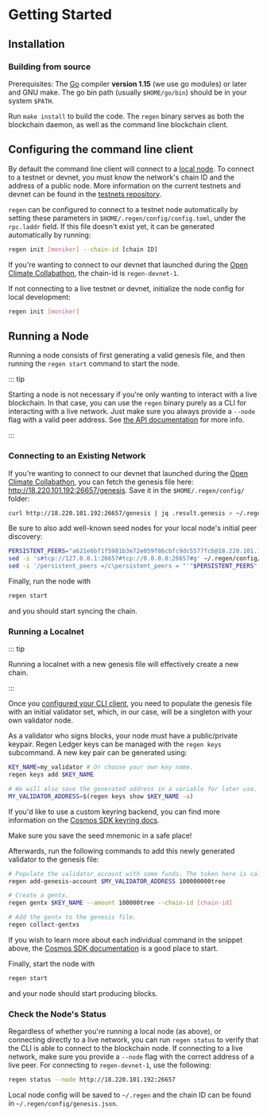 # Getting Started

## Installation

### Building from source

Prerequisites: The [Go](https://golang.org/doc/install) compiler **version 1.15** (we use
go modules) or later and GNU make. The go bin path (usually `$HOME/go/bin`) should be
in your system `$PATH`.

Run `make install` to build the code. The `regen` binary serves as both the blockchain daemon, as well as
the command line blockchain client.

## Configuring the command line client

By default the command line client will connect to a [local node](#running-a-node).
To connect to a testnet or devnet, you must know the network's chain ID and the address of a public node. More information on the current testnets and devnet can be found in the [testnets repository](https://github.com/regen-network/testnets).

`regen` can be configured to connect to a testnet node automatically by setting these
parameters in `$HOME/.regen/config/config.toml`, under the `rpc.laddr` field. If this file doesn't exist yet, it can be generated automatically by running:

```sh
regen init [moniker] --chain-id [chain ID]
```

If you're wanting to connect to our devnet that launched during the [Open Climate Collabathon](https://www.collabathon.openclimate.earth/), the chain-id is `regen-devnet-1`.

If not connecting to a live testnet or devnet, initialize the node config for local development:

```sh
regen init [moniker]
```

## Running a Node

Running a node consists of first generating a valid genesis file, and then running the `regen start` command to start the node.

::: tip

Starting a node is not necessary if you're only wanting to interact with a live blockchain. In that case, you can use the `regen` binary purely as a CLI for interacting with a live network. Just make sure you always provide a `--node` flag with a valid peer address. See [the API documentation](./api.md) for more info.

:::

### Connecting to an Existing Network

If you're wanting to connect to our devnet that launched during the [Open Climate Collabathon](https://www.collabathon.openclimate.earth/), you can fetch the genesis file here: http://18.220.101.192:26657/genesis. Save it in the `$HOME/.regen/config/` folder:

```sh
curl http://18.220.101.192:26657/genesis | jq .result.genesis > ~/.regen/config/genesis.json
```

Be sure to also add well-known seed nodes for your local node's initial peer discovery:

```sh
PERSISTENT_PEERS="a621e6bf1f5981b3e72e059f86cbfc9dc5577fcb@18.220.101.192:26656"
sed -i 's#tcp://127.0.0.1:26657#tcp://0.0.0.0:26657#g' ~/.regen/config/config.toml
sed -i '/persistent_peers =/c\persistent_peers = "'"$PERSISTENT_PEERS"'"' ~/.regen/config/config.toml
```

Finally, run the node with

```sh
regen start
```

and you should start syncing the chain.

### Running a Localnet

::: tip

Running a localnet with a new genesis file will effectively create a new chain.

:::

Once you [configured your CLI client](#configuring-the-command-line-client), you need to populate the genesis file with an initial validator set, which, in our case, will be a singleton with your own validator node.

As a validator who signs blocks, your node must have a public/private keypair. Regen Ledger keys can be managed with the `regen keys` subcommand. A new key pair can be generated using:

```sh
KEY_NAME=my_validator # Or choose your own key name.
regen keys add $KEY_NAME

# We will also save the generated address in a variable for later use.
MY_VALIDATOR_ADDRESS=$(regen keys show $KEY_NAME -a)
```

If you'd like to use a custom keyring backend, you can find more information on the [Cosmos SDK keyring docs](https://docs.cosmos.network/master/run-node/keyring.html).

Make sure you save the seed mnemonic in a safe place!

Afterwards, run the following commands to add this newly generated validator to the genesis file:

```sh
# Populate the validator account with some funds. The token here is called "tree".
regen add-genesis-account $MY_VALIDATOR_ADDRESS 100000000tree

# Create a gentx.
regen gentx $KEY_NAME --amount 100000tree --chain-id [chain-id]

# Add the gentx to the genesis file.
regen collect-gentxs
```

If you wish to learn more about each individual command in the snippet above, the [Cosmos SDK documentation](https://docs.cosmos.network/master/run-node/run-node.html) is a good place to start.

Finally, start the node with

```sh
regen start
```

and your node should start producing blocks.

### Check the Node's Status

Regardless of whether you're running a local node (as above), or connecting directly to a live network, you can run `regen status` to verify that the CLI is able to connect to the blockchain node. If connecting to a live network, make sure you provide a `--node` flag with the correct address of a live peer. For connecting to `regen-devnet-1`, use the following:

```sh
regen status --node http://18.220.101.192:26657
```

Local node config will be saved to `~/.regen` and the chain ID can be found in `~/.regen/config/genesis.json`.
